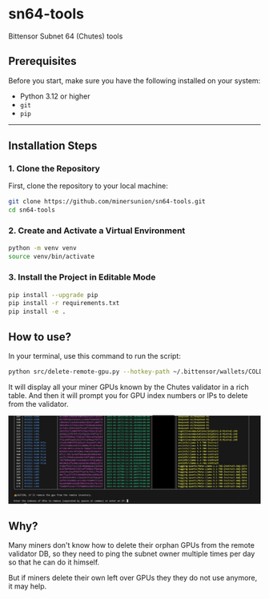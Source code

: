 # sn64-tools
Bittensor Subnet 64 (Chutes) tools


## Prerequisites

Before you start, make sure you have the following installed on your system:

- Python 3.12 or higher
- `git`
- `pip`

---

## Installation Steps

### 1. Clone the Repository

First, clone the repository to your local machine:

```bash
git clone https://github.com/minersunion/sn64-tools.git
cd sn64-tools
```

### 2. Create and Activate a Virtual Environment
```bash
python -m venv venv
source venv/bin/activate
```

### 3. Install the Project in Editable Mode
```bash
pip install --upgrade pip
pip install -r requirements.txt
pip install -e .
```


## How to use?

In your terminal, use this command to run the script:
```sh
python src/delete-remote-gpu.py --hotkey-path ~/.bittensor/wallets/COLDKEY_NAME/hotkeys/HOTKEY_NAME --miner-api-url http://x.x.x.x:32000
```

It will display all your miner GPUs known by the Chutes validator in a rich table.
And then it will prompt you for GPU index numbers or IPs to delete from the validator.

![Screenshot of delete-remote-gpu.py](src/screenshot-delete-remote-gpu.png)

## Why?
Many miners don't know how to delete their orphan GPUs from the remote validator DB, so they need to ping the subnet owner multiple times per day so that he can do it himself.

But if miners delete their own left over GPUs they they do not use anymore, it may help.
